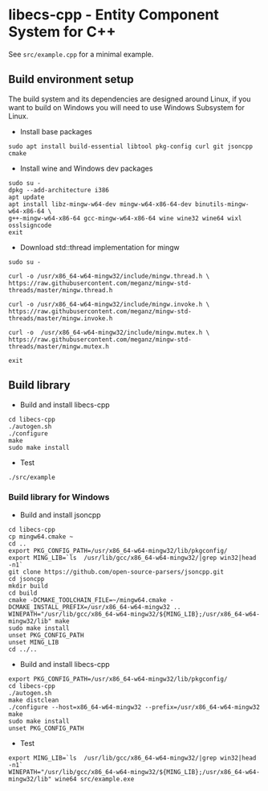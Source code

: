 # libecs-cpp - Entity Component System for C++

See ```src/example.cpp``` for a minimal example.

## Build environment setup
  
The build system and its dependencies are designed around Linux,
if you want to build on Windows you will need to use Windows Subsystem for Linux.

* Install base packages

```
sudo apt install build-essential libtool pkg-config curl git jsoncpp cmake
```

* Install wine and Windows dev packages

```
sudo su -
dpkg --add-architecture i386
apt update
apt install libz-mingw-w64-dev mingw-w64-x86-64-dev binutils-mingw-w64-x86-64 \
g++-mingw-w64-x86-64 gcc-mingw-w64-x86-64 wine wine32 wine64 wixl osslsigncode
exit
```

* Download std::thread implementation for mingw

```
sudo su -

curl -o /usr/x86_64-w64-mingw32/include/mingw.thread.h \
https://raw.githubusercontent.com/meganz/mingw-std-threads/master/mingw.thread.h

curl -o /usr/x86_64-w64-mingw32/include/mingw.invoke.h \
https://raw.githubusercontent.com/meganz/mingw-std-threads/master/mingw.invoke.h

curl -o  /usr/x86_64-w64-mingw32/include/mingw.mutex.h \
https://raw.githubusercontent.com/meganz/mingw-std-threads/master/mingw.mutex.h

exit
```

## Build library

* Build and install libecs-cpp

```
cd libecs-cpp
./autogen.sh
./configure
make
sudo make install
```

* Test

```
./src/example
```

### Build library for Windows

* Build and install jsoncpp

```
cd libecs-cpp
cp mingw64.cmake ~
cd ..
export PKG_CONFIG_PATH=/usr/x86_64-w64-mingw32/lib/pkgconfig/
export MING_LIB=`ls  /usr/lib/gcc/x86_64-w64-mingw32/|grep win32|head -n1`
git clone https://github.com/open-source-parsers/jsoncpp.git
cd jsoncpp
mkdir build
cd build
cmake -DCMAKE_TOOLCHAIN_FILE=~/mingw64.cmake -DCMAKE_INSTALL_PREFIX=/usr/x86_64-w64-mingw32 ..
WINEPATH="/usr/lib/gcc/x86_64-w64-mingw32/${MING_LIB};/usr/x86_64-w64-mingw32/lib" make
sudo make install
unset PKG_CONFIG_PATH
unset MING_LIB
cd ../..
```

* Build and install libecs-cpp

```
export PKG_CONFIG_PATH=/usr/x86_64-w64-mingw32/lib/pkgconfig/
cd libecs-cpp
./autogen.sh
make distclean
./configure --host=x86_64-w64-mingw32 --prefix=/usr/x86_64-w64-mingw32
make
sudo make install
unset PKG_CONFIG_PATH
```

* Test

```
export MING_LIB=`ls  /usr/lib/gcc/x86_64-w64-mingw32/|grep win32|head -n1`
WINEPATH="/usr/lib/gcc/x86_64-w64-mingw32/${MING_LIB};/usr/x86_64-w64-mingw32/lib" wine64 src/example.exe
```
